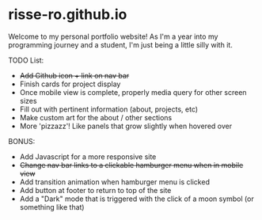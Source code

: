 # risse-ro.github.io
Welcome to my personal portfolio website! As I'm a year into my programming journey and a student, I'm just being a little silly with it.

 TODO List:
 - ~~Add Github icon + link on nav bar~~
 - Finish cards for project display
 - Once mobile view is complete, properly media query for other screen sizes
 - Fill out with pertinent information (about, projects, etc)
 - Make custom art for the about / other sections
 - More 'pizzazz'! Like panels that grow slightly when hovered over

 BONUS:
 - Add Javascript for a more responsive site
 - ~~Change nav bar links to a clickable hamburger menu when in mobile view~~
 - Add transition animation when hamburger menu is clicked
 - Add button at footer to return to top of the site
 - Add a "Dark" mode that is triggered with the click of a moon symbol (or something like that)
